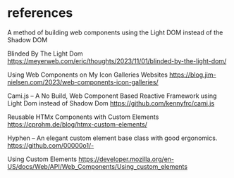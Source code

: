 # references

A method of building web components using the Light DOM instead of the Shadow DOM

Blinded By The Light Dom
https://meyerweb.com/eric/thoughts/2023/11/01/blinded-by-the-light-dom/

Using Web Components on My Icon Galleries Websites
https://blog.jim-nielsen.com/2023/web-components-icon-galleries/

Cami.js – A No Build, Web Component Based Reactive Framework
using Light Dom instead of Shadow Dom
https://github.com/kennyfrc/cami.js

Reusable HTMx Components with Custom Elements
https://cprohm.de/blog/htmx-custom-elements/

Hyphen – An elegant custom element base class with good ergonomics.
https://github.com/00000o1/-

Using Custom Elements
https://developer.mozilla.org/en-US/docs/Web/API/Web_Components/Using_custom_elements
